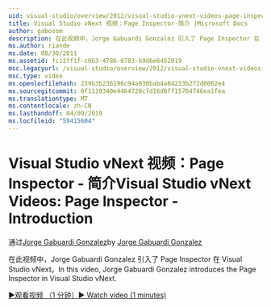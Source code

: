 ```yaml
---
uid: visual-studio/overview/2012/visual-studio-vnext-videos-page-inspector-introduction
title: Visual Studio vNext 视频：Page Inspector-简介 |Microsoft Docs
author: gabosom
description: 在此视频中，Jorge Gabuardi Gonzalez 引入了 Page Inspector 在 Visual Studio vNext
ms.author: riande
ms.date: 08/30/2011
ms.assetid: fc12ff1f-c063-4786-9783-b9d6e6452019
msc.legacyurl: /visual-studio/overview/2012/visual-studio-vnext-videos-page-inspector-introduction
msc.type: video
ms.openlocfilehash: 239b3b236196c94a930bab4a04233b272d0062e4
ms.sourcegitcommit: 0f1119340e4464720cfd16d0ff15764746ea1fea
ms.translationtype: MT
ms.contentlocale: zh-CN
ms.lasthandoff: 04/09/2019
ms.locfileid: "59415604"
---
```

# <a name="visual-studio-vnext-videos-page-inspector---introduction"></a><span data-ttu-id="9bdd6-103">Visual Studio vNext 视频：Page Inspector - 简介</span><span class="sxs-lookup"><span data-stu-id="9bdd6-103">Visual Studio vNext Videos: Page Inspector - Introduction</span></span>

<span data-ttu-id="9bdd6-104">通过[Jorge Gabuardi Gonzalez](https://github.com/gabosom)</span><span class="sxs-lookup"><span data-stu-id="9bdd6-104">by [Jorge Gabuardi Gonzalez](https://github.com/gabosom)</span></span>

<span data-ttu-id="9bdd6-105">在此视频中，Jorge Gabuardi Gonzalez 引入了 Page Inspector 在 Visual Studio vNext。</span><span class="sxs-lookup"><span data-stu-id="9bdd6-105">In this video, Jorge Gabuardi Gonzalez introduces the Page Inspector in Visual Studio vNext.</span></span>

[<span data-ttu-id="9bdd6-106">&#9654;观看视频 （1 分钟）</span><span class="sxs-lookup"><span data-stu-id="9bdd6-106">&#9654; Watch video (1 minutes)</span></span>](https://channel9.msdn.com/Blogs/ASP-NET-Site-Videos/visual-studio-vnext-videos-page-inspector-introduction)

